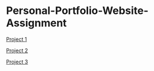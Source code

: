 # Personal-Portfolio-Website-Assignment

[Project 1](https://www.eatthismuch.com/)

[Project 2](https://www.mondly.com/)

[Project 3](https://www.thesprucecrafts.com/best-diy-blogs-4171726)
